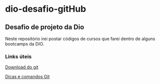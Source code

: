 # dio-desafio-gitHub
## Desafio de projeto da Dio 

Neste repositório irei postar códigos de cursos que farei dentro de alguns bootcamps da DIO.

### Links úteis

[Download do git](https://git-scm.com/downloads)

[Dicas e comandos Git](https://training.github.com/downloads/pt_BR/github-git-cheat-sheet.pdf)
